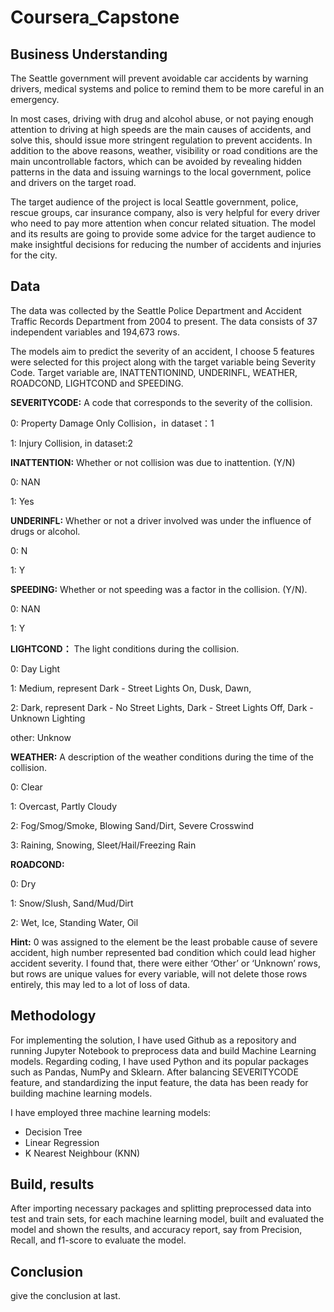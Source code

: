 # Coursera_Capstone

## Business Understanding

The Seattle government will prevent avoidable car accidents by warning drivers, medical systems and police to remind them to be more careful in an emergency.

In most cases, driving with drug and alcohol abuse, or not paying enough attention to driving at high speeds are the main causes of accidents, and solve this, should issue more stringent regulation to prevent accidents. In addition to the above reasons, weather, visibility or road conditions are the main uncontrollable factors, which can be avoided by revealing hidden patterns in the data and issuing warnings to the local government, police and drivers on the target road.

The target audience of the project is local Seattle government, police, rescue groups, car insurance company, also is very helpful for every driver who need to pay more attention when concur related situation. The model and its results are going to provide some advice for the target audience to make insightful decisions for reducing the number of accidents and injuries for the city.

## Data

The data was collected by the Seattle Police Department and Accident Traffic Records Department from 2004 to present.
The data consists of 37 independent variables and 194,673 rows. 

The models aim to predict the severity of an accident, I choose 5 features were selected for this project along with the target variable being Severity Code. Target variable are, INATTENTIONIND, UNDERINFL, WEATHER, ROADCOND, LIGHTCOND and SPEEDING.

**SEVERITYCODE:** A code that corresponds to the severity of the collision.

0: Property Damage Only Collision，in dataset：1

1: Injury Collision, in dataset:2

**INATTENTION:** Whether or not collision was due to inattention. (Y/N)

0: NAN

1: Yes

**UNDERINFL:** Whether or not a driver involved was under the influence of drugs or alcohol.

0: N

1: Y

**SPEEDING:** Whether or not speeding was a factor in the collision. (Y/N).

0: NAN

1: Y


**LIGHTCOND：** The light conditions during the collision.

0: Day Light

1: Medium, represent Dark - Street Lights On, Dusk, Dawn, 

2: Dark, represent Dark - No Street Lights, Dark - Street Lights Off, Dark - Unknown Lighting

other: Unknow

**WEATHER:** A description of the weather conditions during the time of the collision.

0: Clear

1: Overcast, Partly Cloudy

2: Fog/Smog/Smoke, Blowing Sand/Dirt, Severe Crosswind

3: Raining, Snowing, Sleet/Hail/Freezing Rain

**ROADCOND:**

0: Dry

1: Snow/Slush, Sand/Mud/Dirt

2: Wet, Ice, Standing Water, Oil

**Hint:**
0 was assigned to the element be the least probable cause of severe accident, high number represented bad condition which could lead higher accident severity. I found that, there were either ‘Other’ or ‘Unknown’ rows, but rows are unique values for every variable, will not delete those rows entirely, this may led to a lot of loss of data.

## Methodology
For implementing the solution, I have used Github as a repository and running Jupyter Notebook to preprocess data and build Machine Learning models. Regarding coding, I have used Python and its popular packages such as Pandas, NumPy and Sklearn.
After balancing SEVERITYCODE feature, and standardizing the input feature, the data has been ready for building machine learning models.

I have employed three machine learning models:
* Decision Tree
* Linear Regression
* K Nearest Neighbour (KNN)
## Build, results
After importing necessary packages and splitting preprocessed data into test and train sets, for each machine learning model, built and evaluated the model and shown the results, and accuracy report, say from Precision, Recall, and f1-score to evaluate the model.

## Conclusion
give the conclusion at last.

